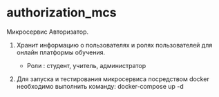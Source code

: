 # authorization_mcs
Микросервис Авторизатор. 
1. Хранит информацию о пользователях и ролях пользователей для онлайн платформы обучения.
	- Роли : студент, учитель, администратор

2. Для запуска и тестирования микросервиса посредством docker необходимо выполнить команду:
docker-compose up -d
